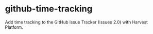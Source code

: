 github-time-tracking
====================

Add time tracking to the GitHub Issue Tracker (Issues 2.0) with Harvest Platform.